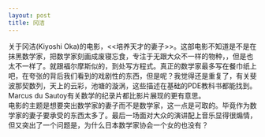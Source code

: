 ```yaml
---
layout: post
title: 冈洁
---
```

关于冈洁(Kiyoshi Oka)的电影，<<培养天才的妻子>>。这部电影不知道是不是在抹黑数学家，把数学家刻画成废寝忘食，专注于无跟大众不一样的物种，，但是也太不一样了。就跟福尔摩斯似的，到处写方程式。真正的数学家最多写在餐巾纸上吧，在夸张的背后我们看到的戏剧性的东西，但是呢？我觉得还是重复了，有关斐波那契数列，天上的云彩，池塘的漩涡，这些描述在基础的PDE教科书都能找到。  Marcus du Sautoy有关数学的纪录片都比影片展现的更有意思。  
电影的主题是想要突出数学家的妻子而不是数学家，这一点是可取的。毕竟作为数学家的妻子要承受的东西太多了。最后一场面对大众的演讲配上音乐显得很煽情，但又突出了一个问题是，为什么日本数学家协会一个女的也没有？

